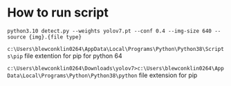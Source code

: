 # How to run script
`python3.10 detect.py --weights yolov7.pt --conf 0.4 --img-size 640 --source {img}.{file type}`

`c:\Users\blewconklin0264\AppData\Local\Programs\Python\Python38\Scripts\pip` file extention for pip for python 64

`c:\Users\blewconklin0264\Downloads\yolov7>c:\Users\blewconklin0264\AppData\Local\Programs\Python\Python38\python` file extension for pip